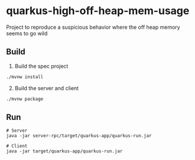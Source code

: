 # quarkus-high-off-heap-mem-usage

Project to reproduce a suspicious behavior where the off heap memory seems to go wild

## Build

1. Build the spec project

```sh
./mvnw install
```

2. Build the server and client

```sh
./mvnw package
```

## Run

```
# Server
java -jar server-rpc/target/quarkus-app/quarkus-run.jar
```

```
# Client
java -jar target/quarkus-app/quarkus-run.jar
```
